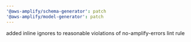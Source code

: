 ```yaml
---
'@aws-amplify/schema-generator': patch
'@aws-amplify/model-generator': patch
---
```


added inline ignores to reasonable violations of no-amplify-errors lint rule
